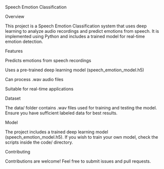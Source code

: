 Speech Emotion Classification

Overview

This project is a Speech Emotion Classification system that uses deep learning to analyze audio recordings and predict emotions from speech. It is implemented using Python and includes a trained model for real-time emotion detection.

Features

Predicts emotions from speech recordings

Uses a pre-trained deep learning model (speech_emotion_model.h5)

Can process .wav audio files

Suitable for real-time applications

Dataset

The data/ folder contains .wav files used for training and testing the model. Ensure you have sufficient labeled data for best results.

Model

The project includes a trained deep learning model (speech_emotion_model.h5). If you wish to train your own model, check the scripts inside the code/ directory.

Contributing

Contributions are welcome! Feel free to submit issues and pull requests.
